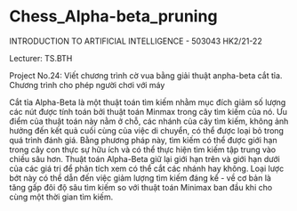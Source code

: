 # Chess_Alpha-beta_pruning
INTRODUCTION TO ARTIFICIAL INTELLIGENCE - 503043 HK2/21-22

Lecturer: TS.BTH

Project No.24: Viết chương trình cờ vua bằng giải thuật anpha-beta cắt tỉa. Chương trình cho phép người chơi với máy

Cắt tỉa Alpha-Beta là một thuật toán tìm kiếm nhằm mục đích giảm số lượng các nút được tính toán bởi thuật toán Minmax trong cây tìm kiếm của nó. Ưu điểm của thuật toán này nằm ở chỗ, các nhánh của cây tìm kiếm, không ảnh hưởng đến kết quả cuối cùng của việc di chuyển, có thể được loại bỏ trong quá trình đánh giá. Bằng phương pháp này, tìm kiếm có thể được giới hạn trong cây con thực sự hữu ích và có thể thực hiện tìm kiếm tập trung vào chiều sâu hơn. Thuật toán Alpha-Beta giữ lại giới hạn trên và giới hạn dưới của các giá trị để phân tích xem có thể cắt các nhánh hay không. Loại lược bớt này có thể dẫn đến việc giảm lượng tìm kiếm đáng kể - về cơ bản là tăng gấp đôi độ sâu tìm kiếm so với thuật toán Minimax ban đầu khi cho cùng một thời gian tìm kiếm.
